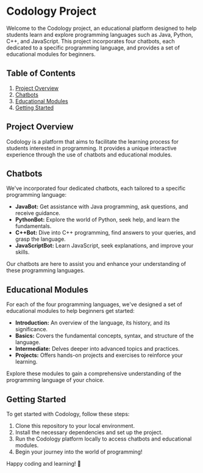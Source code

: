 # Codology Project

Welcome to the Codology project, an educational platform designed to help students learn and explore programming languages such as Java, Python, C++, and JavaScript. This project incorporates four chatbots, each dedicated to a specific programming language, and provides a set of educational modules for beginners.

## Table of Contents
1. [Project Overview](#project-overview)
2. [Chatbots](#chatbots)
3. [Educational Modules](#educational-modules)
4. [Getting Started](#getting-started)

## Project Overview
Codology is a platform that aims to facilitate the learning process for students interested in programming. It provides a unique interactive experience through the use of chatbots and educational modules. 

## Chatbots
We've incorporated four dedicated chatbots, each tailored to a specific programming language:

- **JavaBot:** Get assistance with Java programming, ask questions, and receive guidance.
- **PythonBot:** Explore the world of Python, seek help, and learn the fundamentals.
- **C++Bot:** Dive into C++ programming, find answers to your queries, and grasp the language.
- **JavaScriptBot:** Learn JavaScript, seek explanations, and improve your skills.

Our chatbots are here to assist you and enhance your understanding of these programming languages.

## Educational Modules
For each of the four programming languages, we've designed a set of educational modules to help beginners get started:

- **Introduction:** An overview of the language, its history, and its significance.
- **Basics:** Covers the fundamental concepts, syntax, and structure of the language.
- **Intermediate:** Delves deeper into advanced topics and practices.
- **Projects:** Offers hands-on projects and exercises to reinforce your learning.

Explore these modules to gain a comprehensive understanding of the programming language of your choice.

## Getting Started
To get started with Codology, follow these steps:
1. Clone this repository to your local environment.
2. Install the necessary dependencies and set up the project.
3. Run the Codology platform locally to access chatbots and educational modules.
4. Begin your journey into the world of programming!


Happy coding and learning! 🚀